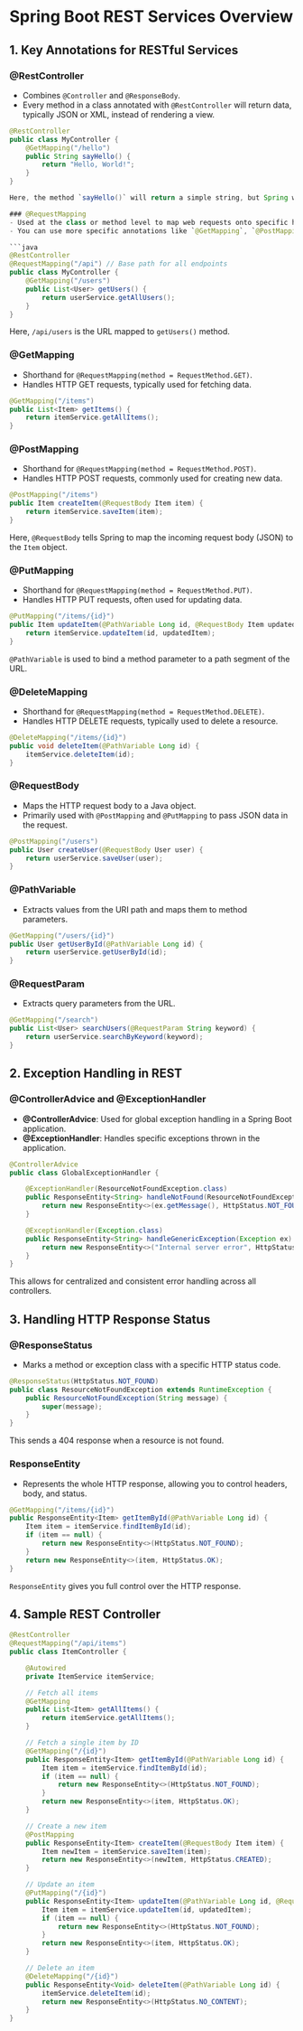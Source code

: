# Spring Boot REST Services Overview

## 1. Key Annotations for RESTful Services

### @RestController
- Combines `@Controller` and `@ResponseBody`.
- Every method in a class annotated with `@RestController` will return data, typically JSON or XML, instead of rendering a view.

```java
@RestController
public class MyController {
    @GetMapping("/hello")
    public String sayHello() {
        return "Hello, World!";
    }
}

Here, the method `sayHello()` will return a simple string, but Spring will automatically convert objects to JSON or XML when needed.

### @RequestMapping
- Used at the class or method level to map web requests onto specific handler functions.
- You can use more specific annotations like `@GetMapping`, `@PostMapping`, etc., as alternatives.

```java
@RestController
@RequestMapping("/api") // Base path for all endpoints
public class MyController {
    @GetMapping("/users")
    public List<User> getUsers() {
        return userService.getAllUsers();
    }
}
```
Here, `/api/users` is the URL mapped to `getUsers()` method.

### @GetMapping
- Shorthand for `@RequestMapping(method = RequestMethod.GET)`.
- Handles HTTP GET requests, typically used for fetching data.

```java
@GetMapping("/items")
public List<Item> getItems() {
    return itemService.getAllItems();
}
```

### @PostMapping
- Shorthand for `@RequestMapping(method = RequestMethod.POST)`.
- Handles HTTP POST requests, commonly used for creating new data.

```java
@PostMapping("/items")
public Item createItem(@RequestBody Item item) {
    return itemService.saveItem(item);
}
```
Here, `@RequestBody` tells Spring to map the incoming request body (JSON) to the `Item` object.

### @PutMapping
- Shorthand for `@RequestMapping(method = RequestMethod.PUT)`.
- Handles HTTP PUT requests, often used for updating data.

```java
@PutMapping("/items/{id}")
public Item updateItem(@PathVariable Long id, @RequestBody Item updatedItem) {
    return itemService.updateItem(id, updatedItem);
}
```
`@PathVariable` is used to bind a method parameter to a path segment of the URL.

### @DeleteMapping
- Shorthand for `@RequestMapping(method = RequestMethod.DELETE)`.
- Handles HTTP DELETE requests, typically used to delete a resource.

```java
@DeleteMapping("/items/{id}")
public void deleteItem(@PathVariable Long id) {
    itemService.deleteItem(id);
}
```

### @RequestBody
- Maps the HTTP request body to a Java object.
- Primarily used with `@PostMapping` and `@PutMapping` to pass JSON data in the request.

```java
@PostMapping("/users")
public User createUser(@RequestBody User user) {
    return userService.saveUser(user);
}
```

### @PathVariable
- Extracts values from the URI path and maps them to method parameters.

```java
@GetMapping("/users/{id}")
public User getUserById(@PathVariable Long id) {
    return userService.getUserById(id);
}
```

### @RequestParam
- Extracts query parameters from the URL.

```java
@GetMapping("/search")
public List<User> searchUsers(@RequestParam String keyword) {
    return userService.searchByKeyword(keyword);
}
```

## 2. Exception Handling in REST

### @ControllerAdvice and @ExceptionHandler
- **@ControllerAdvice**: Used for global exception handling in a Spring Boot application.
- **@ExceptionHandler**: Handles specific exceptions thrown in the application.

```java
@ControllerAdvice
public class GlobalExceptionHandler {

    @ExceptionHandler(ResourceNotFoundException.class)
    public ResponseEntity<String> handleNotFound(ResourceNotFoundException ex) {
        return new ResponseEntity<>(ex.getMessage(), HttpStatus.NOT_FOUND);
    }

    @ExceptionHandler(Exception.class)
    public ResponseEntity<String> handleGenericException(Exception ex) {
        return new ResponseEntity<>("Internal server error", HttpStatus.INTERNAL_SERVER_ERROR);
    }
}
```
This allows for centralized and consistent error handling across all controllers.

## 3. Handling HTTP Response Status

### @ResponseStatus
- Marks a method or exception class with a specific HTTP status code.

```java
@ResponseStatus(HttpStatus.NOT_FOUND)
public class ResourceNotFoundException extends RuntimeException {
    public ResourceNotFoundException(String message) {
        super(message);
    }
}
```
This sends a 404 response when a resource is not found.

### ResponseEntity
- Represents the whole HTTP response, allowing you to control headers, body, and status.

```java
@GetMapping("/items/{id}")
public ResponseEntity<Item> getItemById(@PathVariable Long id) {
    Item item = itemService.findItemById(id);
    if (item == null) {
        return new ResponseEntity<>(HttpStatus.NOT_FOUND);
    }
    return new ResponseEntity<>(item, HttpStatus.OK);
}
```
`ResponseEntity` gives you full control over the HTTP response.

## 4. Sample REST Controller

```java
@RestController
@RequestMapping("/api/items")
public class ItemController {

    @Autowired
    private ItemService itemService;

    // Fetch all items
    @GetMapping
    public List<Item> getAllItems() {
        return itemService.getAllItems();
    }

    // Fetch a single item by ID
    @GetMapping("/{id}")
    public ResponseEntity<Item> getItemById(@PathVariable Long id) {
        Item item = itemService.findItemById(id);
        if (item == null) {
            return new ResponseEntity<>(HttpStatus.NOT_FOUND);
        }
        return new ResponseEntity<>(item, HttpStatus.OK);
    }

    // Create a new item
    @PostMapping
    public ResponseEntity<Item> createItem(@RequestBody Item item) {
        Item newItem = itemService.saveItem(item);
        return new ResponseEntity<>(newItem, HttpStatus.CREATED);
    }

    // Update an item
    @PutMapping("/{id}")
    public ResponseEntity<Item> updateItem(@PathVariable Long id, @RequestBody Item updatedItem) {
        Item item = itemService.updateItem(id, updatedItem);
        if (item == null) {
            return new ResponseEntity<>(HttpStatus.NOT_FOUND);
        }
        return new ResponseEntity<>(item, HttpStatus.OK);
    }

    // Delete an item
    @DeleteMapping("/{id}")
    public ResponseEntity<Void> deleteItem(@PathVariable Long id) {
        itemService.deleteItem(id);
        return new ResponseEntity<>(HttpStatus.NO_CONTENT);
    }
}
```

